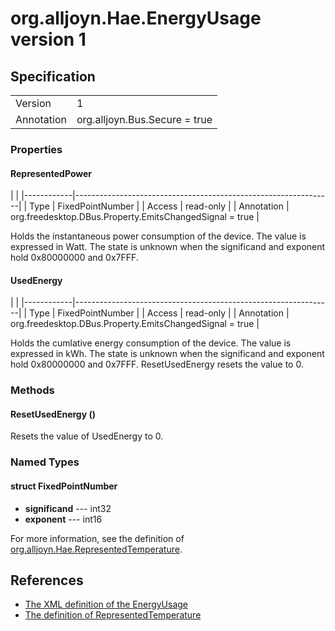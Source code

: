 # org.alljoyn.Hae.EnergyUsage version 1

## Specification

|            |                                                                |
|------------|----------------------------------------------------------------|
| Version    | 1                                                              |
| Annotation | org.alljoyn.Bus.Secure = true                                  |

### Properties

#### RepresentedPower

|            |
|------------|----------------------------------------------------------------|
| Type       | FixedPointNumber                                               |
| Access     | read-only                                                      |
| Annotation | org.freedesktop.DBus.Property.EmitsChangedSignal = true        |

Holds the instantaneous power consumption of the device.  The value is
expressed in Watt.  The state is unknown when the significand and exponent
hold 0x80000000 and 0x7FFF.

#### UsedEnergy

|            |
|------------|----------------------------------------------------------------|
| Type       | FixedPointNumber                                               |
| Access     | read-only                                                      |
| Annotation | org.freedesktop.DBus.Property.EmitsChangedSignal = true        |

Holds the cumlative energy consumption of the device.  The value is expressed
in kWh.  The state is unknown when the significand and exponent hold
0x80000000 and 0x7FFF.  ResetUsedEnergy resets the value to 0.

### Methods

#### ResetUsedEnergy ()

Resets the value of UsedEnergy to 0.

### Named Types

#### struct FixedPointNumber

  * **significand** --- int32
  * **exponent** --- int16

For more information, see the definition of [org.alljoyn.Hae.RepresentedTemperature](/org.alljoyn.Hae/RepresentedTemperature-v1).

## References

  * [The XML definition of the EnergyUsage](EnergyUsage-v1.xml)
  * [The definition of RepresentedTemperature](/org.alljoyn.Hae/RepresentedTemperature-v1)
